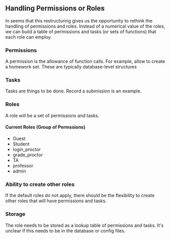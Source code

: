 ## Handling Permissions or Roles

In seems that this restructuring gives us the opportunity to rethink the handling of permissions and roles.  Instead of a numerical value of the roles, we can build a table of permissions and tasks (or sets of functions) that each role can employ.  


### Permissions

A permission is the allowance of function calls. For example, allow to create a homework set.  These are typically database-level structures 

### Tasks

Tasks are things to be done.  Record a submission is an example.  

### Roles

A role will be a set of permissions and tasks. 

#### Current Roles  (Group of Permssions)

- Guest
- Student
- login_proctor 
- grade_proctor
- TA
- professor
- admin


### Ability to create other roles

If the default roles do not apply, there should be the flexibility to create other roles that will have permissions and tasks.  


### Storage

The role needs to be stored as a lookup table of permissions and tasks.   It's unclear if this needs to be in the database or config files.  
